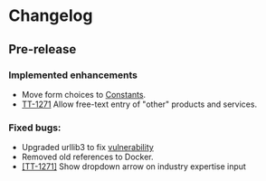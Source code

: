 # Changelog

## Pre-release

### Implemented enhancements
- Move form choices to [Constants][directory-constants].
- [TT-1271](https://uktrade.atlassian.net/browse/TT-1271) Allow free-text entry of "other" products and services.

### Fixed bugs:
- Upgraded urllib3 to fix [vulnerability](https://nvd.nist.gov/vuln/detail/CVE-2019-11324)
- Removed old references to Docker.
- [[TT-1271]](https://uktrade.atlassian.net/browse/TT-1271) Show dropdown arrow on industry expertise input

[directory-constants]: https://github.com/uktrade/directory-constants
